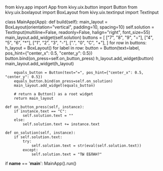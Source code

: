 from kivy.app import App
from kivy.uix.button import Button
from kivy.uix.boxlayout import BoxLayout
from kivy.uix.textinput import TextInput


class MainApp(App):
    def build(self):
        main_layout = BoxLayout(orientation="vertical", padding=10, spacing=10)
        self.solution = TextInput(multiline=False, readonly=False, halign="right", font_size=55)
        main_layout.add_widget(self.solution)
        buttons = [
            ["7", "8", "9", "÷"],
            ["4", "5", "6", "*"],
            ["1", "2", "3", "-"],
            [".", "0", "C", "+"],
        ]
        for row in buttons:
            h_layout = BoxLayout()
            for label in row:
                button = Button(text=label, pos_hint={"center_x": 0.5, "center_y": 0.5})
                button.bind(on_press=self.on_button_press)
                h_layout.add_widget(button)
            main_layout.add_widget(h_layout)

        equals_button = Button(text="=", pos_hint={"center_x": 0.5, "center_y": 0.5})
        equals_button.bind(on_press=self.on_solution)
        main_layout.add_widget(equals_button)

        # return a Button() as a root widget
        return main_layout

    def on_button_press(self, instance):
        if instance.text == "C":
            self.solution.text = ""
        else:
            self.solution.text += instance.text

    def on_solution(self, instance):
        if self.solution.text:
            try:
                self.solution.text = str(eval(self.solution.text))
            except:
                self.solution.text = "ТЫ ЕБЛАН?"


if __name__ == '__main__':
    MainApp().run()
